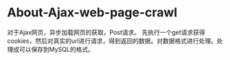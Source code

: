 # About-Ajax-web-page-crawl
对于Ajax网页，异步加载网页的获取，Post请求。
先执行一个get请求获得cookies，然后对真实的url进行请求，得到返回的数据。对数据格式进行处理。处理成可以保存到MySQL的格式。
